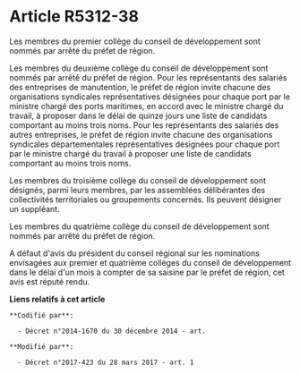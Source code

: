 # Article R5312-38

Les membres du premier collège du conseil de développement sont nommés par arrêté du préfet de région.

Les membres du deuxième collège du conseil de développement sont nommés par arrêté du préfet de région. Pour les
représentants des salariés des entreprises de manutention, le préfet de région invite chacune des organisations syndicales
représentatives désignées pour chaque port par le ministre chargé des ports maritimes, en accord avec le ministre chargé du
travail, à proposer dans le délai de quinze jours une liste de candidats comportant au moins trois noms. Pour les
représentants des salariés des autres entreprises, le préfet de région invite chacune des organisations syndicales
départementales représentatives désignées pour chaque port par le ministre chargé du travail à proposer une liste de
candidats comportant au moins trois noms.

Les membres du troisième collège du conseil de développement sont désignés, parmi leurs membres, par les assemblées
délibérantes des collectivités territoriales ou groupements concernés. Ils peuvent désigner un suppléant.

Les membres du quatrième collège du conseil de développement sont nommés par arrêté du préfet de région.

A défaut d'avis du président du conseil régional sur les nominations envisagées aux premier et quatrième collèges du conseil
de développement dans le délai d'un mois à compter de sa saisine par le préfet de région, cet avis est réputé rendu.

**Liens relatifs à cet article**

	**Codifié par**:

	  - Décret n°2014-1670 du 30 décembre 2014 - art.

	**Modifié par**:

	  - Décret n°2017-423 du 28 mars 2017 - art. 1

